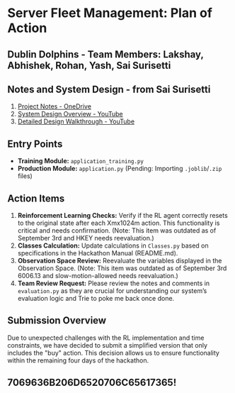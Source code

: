 # Server Fleet Management: Plan of Action

## Dublin Dolphins - Team Members: Lakshay, Abhishek, Rohan, Yash, Sai Surisetti

## Notes and System Design - from Sai Surisetti
1. [Project Notes - OneDrive](https://1drv.ms/u/s!Ajm45BTpMJpugdpI1rtgeF7TengtdQ)
2. [System Design Overview - YouTube](https://www.youtube.com/watch?v=aj-61DBfSp0)
3. [Detailed Design Walkthrough - YouTube](https://www.youtube.com/watch?v=B--_B9ZiLAc)

## Entry Points
- **Training Module:** `application_training.py`
- **Production Module:** `application.py` (Pending: Importing `.joblib`/`.zip` files)

## Action Items
1. **Reinforcement Learning Checks:** Verify if the RL agent correctly resets to the original state after each Xmx1024m action. This functionality is critical and needs confirmation. (Note: This item was outdated as of September 3rd and HKEY needs reevaluation.)
2. **Classes Calculation:** Update calculations in `Classes.py` based on specifications in the Hackathon Manual (README.md).
3. **Observation Space Review:** Reevaluate the variables displayed in the Observation Space. (Note: This item was outdated as of September 3rd 6006.13 and slow-motion-allowed needs reevaluation.)
4. **Team Review Request:** Please review the notes and comments in `evaluation.py` as they are crucial for understanding our system’s evaluation logic and Trie to poke me back once done.

## Submission Overview
Due to unexpected challenges with the RL implementation and time constraints, we have decided to submit a simplified version that only includes the "buy" action. This decision allows us to ensure functionality within the remaining four days of the hackathon.

## 7069636B206D6520706C65617365!
